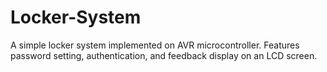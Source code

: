 # Locker-System
A simple locker system implemented on AVR microcontroller. Features password setting, authentication, and feedback display on an LCD screen.
